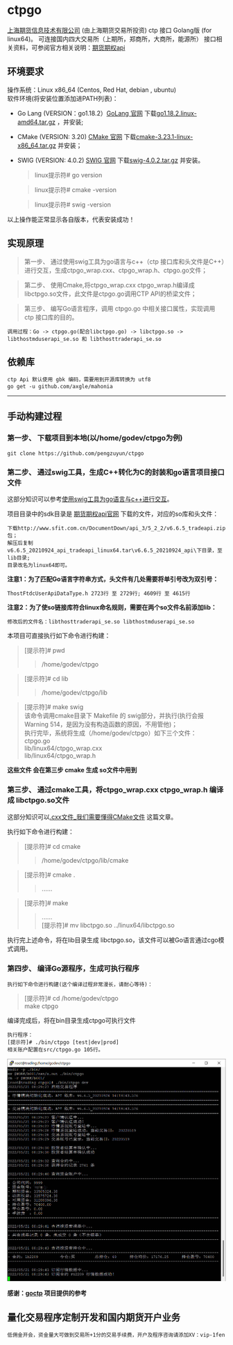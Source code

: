 # ctpgo
[上海期货信息技术有限公司](http://www.sfit.com.cn) (由上海期货交易所投资) ctp 接口 Golang版 (for linux64)。
可连接国内四大交易所（上期所，郑商所，大商所，能源所）
接口相关资料，可参阅官方相关说明：[期货期权api](http://www.sfit.com.cn/5_2_DocumentDown_2.htm)

## 环境要求
  操作系统：Linux x86_64 (Centos, Red Hat, debian , ubuntu)  
  软件环境(将安装位置添加进PATH列表)：  
  * Go Lang (VERSION：go1.18.2）[GoLang 官网](https://go.dev) 下载[go1.18.2.linux-amd64.tar.gz](https://go.dev/dl/go1.18.2.linux-amd64.tar.gz) ，并安装;
  * CMake (VERSION: 3.20) [CMake 官网](https://cmake.org/) 下载[cmake-3.23.1-linux-x86_64.tar.gz](https://github.com/Kitware/CMake/releases/download/v3.23.1/cmake-3.23.1-linux-x86_64.tar.gz) 并安装；
  * SWIG (VERSION: 4.0.2) [SWIG 官网](https://www.swig.org/) 下载[swig-4.0.2.tar.gz](http://prdownloads.sourceforge.net/swig/swig-4.0.2.tar.gz) 并安装。  

    > linux提示符# go version

    > linux提示符# cmake -version  

    > linux提示符# swig -version  

  以上操作能正常显示各自版本，代表安装成功！  

## 实现原理
  > 第一步、 通过使用swig工具为go语言与c++（ctp 接口库和头文件是C++）进行交互，生成ctpgo_wrap.cxx、ctpgo_wrap.h、ctpgo.go文件；  

  > 第二步、 使用Cmake,将ctpgo_wrap.cxx ctpgo_wrap.h编译成 libctpgo.so文件，此文件是ctpgo.go调用CTP API的桥梁文件；  

  > 第三步、 编写Go语言程序，调用 ctpgo.go 中相关接口属性，实现调用 ctp 接口库的目的。  

    调用过程：Go -> ctpgo.go(配合libctpgo.go) -> libctpgo.so -> libthostmduserapi_se.so 和 libthosttraderapi_se.so
  
## 依赖库
    ctp Api 默认使用 gbk 编码，需要用到开源库转换为 utf8  
    go get -u github.com/axgle/mahonia

------

## 手动构建过程
### 第一步、 下载项目到本地(以/home/godev/ctpgo为例)
    git clone https://github.com/pengzuyun/ctpgo  

### 第二步、 通过swig工具，生成C++转化为C的封装和go语言项目接口文件
  这部分知识可以参考[使用swig工具为go语言与c++进行交互](https://blog.csdn.net/boshuzhang/article/details/83506370)。  

  项目目录中的sdk目录是 [期货期权api官网](http://www.sfit.com.cn/5_2_DocumentDown_2.htm) 下载的文件，对应的so库和头文件：  

    下载http://www.sfit.com.cn/DocumentDown/api_3/5_2_2/v6.6.5_tradeapi.zip包；  
    解压后复制v6.6.5_20210924_api_tradeapi_linux64.tar\v6.6.5_20210924_api\下目录，至lib目录;  
    目录改名为linux64即可。  
    
**注意1：为了匹配Go语言字符串方式，头文件有几处需要将单引号改为双引号：**  

    ThostFtdcUserApiDataType.h 2723行 至 2729行; 4609行 至 4615行

**注意2：为了使so链接库符合linux命名规则，需要在两个so文件名前添加lib：**
    
    修改后的文件名：libthosttraderapi_se.so libthostmduserapi_se.so

本项目可直接执行如下命令进行构建：
  > [提示符]# pwd
  >> /home/godev/ctpgo

  > [提示符]# cd lib
  >> /home/godev/ctpgo/lib
 
  > [提示符]# make swig  
  > 该命令调用cmake目录下 Makefile 的 swig部分，并执行(执行会报Warning 514，是因为没有构造函数的原因，不用管他)；  
  > 执行完毕，系统将生成（/home/godev/ctpgo）如下三个文件：  
  > ctpgo.go  
  > lib/linux64/ctpgo_wrap.cxx  
  > lib/linux64/ctpgo_wrap.h  

  **这些文件 会在第三步 cmake 生成 so文件中用到**

### 第三步、 通过cmake工具，将ctpgo_wrap.cxx ctpgo_wrap.h 编译成 libctpgo.so文件
  这部分知识可以[.cxx文件_我们需要懂得CMake文件](https://blog.csdn.net/weixin_39613712/article/details/110524589) 这篇文章。  

  执行如下命令进行构建：  
> [提示符]# cd cmake  
>> /home/godev/ctpgo/lib/cmake  

> [提示符]# cmake .  
>> ......  

> [提示符]# make  
>> ......  
> [提示符]# mv libctpgo.so ../linux64/libctpgo.so

执行完上述命令，将在lib目录生成 libctpgo.so，该文件可以被Go语言通过cgo模式调用。

### 第四步、 编译Go源程序，生成可执行程序
    执行如下命令进行构建(这个编译过程非常漫长，请耐心等待)：  
> [提示符]# cd /home/godev/ctpgo  
> make ctpgo 

编译完成后，将在bin目录生成ctpgo可执行文件

    执行程序：
    [提示符]# ./bin/ctpgo [test|dev|prod]  
    相关账户配置在src/ctpgo.go 105行。  

![运行demo图](./bin/demopic.jpg)

**感谢：[goctp](github.com/mayiweb/goctp) 项目提供的参考**


## 量化交易程序定制开发和国内期货开户业务

    低佣金开会，资金量大可做到交易所+1分的交易手续费，开户及程序咨询请添加XV：vip-1fen
